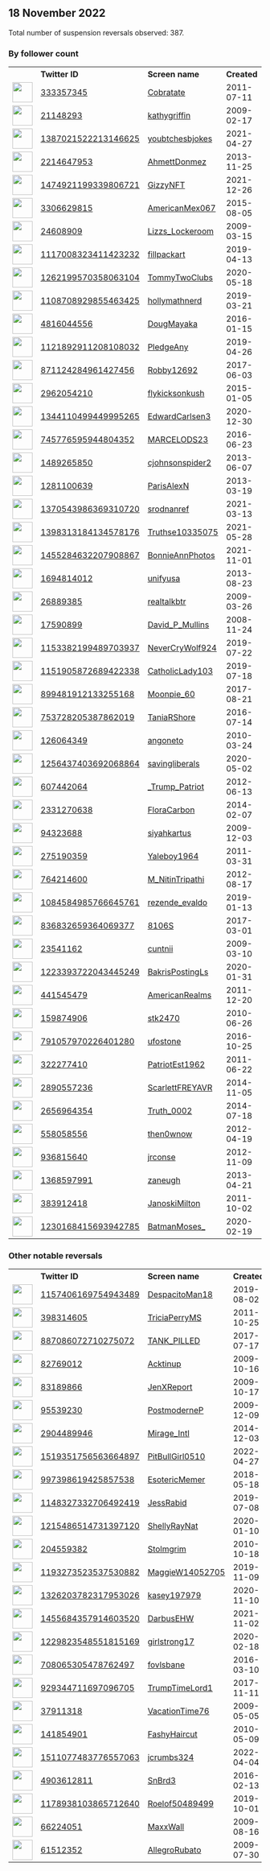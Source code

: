 
## 18 November 2022
Total number of suspension reversals observed: 387.

### By follower count
<table><tr><th></th><th align="left">Twitter ID</th><th align="left">Screen name</th>
<th align="left">Created</th><th align="left">Status</th><th align="left">Suspended</th><th align="left">Followers</th>
<tr><td><a href="https://pbs.twimg.com/profile_images/1593669202702999554/aQ7YTs2C_normal.jpg"><img src="https://pbs.twimg.com/profile_images/1593669202702999554/aQ7YTs2C_normal.jpg" width="40px" height="40px" align="center"/></a></td><td><a href="https://twitter.com/intent/user?user_id=333357345">333357345</a></td><td><a href="https://twitter.com/Cobratate">Cobratate</a></td><td>2011-07-11</td><td align="center"></td><td></td><td>6969759</td></tr>
<tr><td><a href="https://pbs.twimg.com/profile_images/1625312502719586304/6V-6x8NS_normal.jpg"><img src="https://pbs.twimg.com/profile_images/1625312502719586304/6V-6x8NS_normal.jpg" width="40px" height="40px" align="center"/></a></td><td><a href="https://twitter.com/intent/user?user_id=21148293">21148293</a></td><td><a href="https://twitter.com/kathygriffin">kathygriffin</a></td><td>2009-02-17</td><td align="center">🔒</td><td>2022-11-06</td><td>1994818</td></tr>
<tr><td><a href="https://pbs.twimg.com/profile_images/1666160730708533248/79nNNvMp_normal.jpg"><img src="https://pbs.twimg.com/profile_images/1666160730708533248/79nNNvMp_normal.jpg" width="40px" height="40px" align="center"/></a></td><td><a href="https://twitter.com/intent/user?user_id=1387021522213146625">1387021522213146625</a></td><td><a href="https://twitter.com/youbtchesbjokes">youbtchesbjokes</a></td><td>2021-04-27</td><td align="center"></td><td>2022-11-14</td><td>172794</td></tr>
<tr><td><a href="https://pbs.twimg.com/profile_images/1504167119587622916/jaQhbOOD_normal.jpg"><img src="https://pbs.twimg.com/profile_images/1504167119587622916/jaQhbOOD_normal.jpg" width="40px" height="40px" align="center"/></a></td><td><a href="https://twitter.com/intent/user?user_id=2214647953">2214647953</a></td><td><a href="https://twitter.com/AhmettDonmez">AhmettDonmez</a></td><td>2013-11-25</td><td align="center"></td><td>2022-03-30</td><td>152208</td></tr>
<tr><td><a href="https://pbs.twimg.com/profile_images/1610866330244112388/3GO3RU42_normal.jpg"><img src="https://pbs.twimg.com/profile_images/1610866330244112388/3GO3RU42_normal.jpg" width="40px" height="40px" align="center"/></a></td><td><a href="https://twitter.com/intent/user?user_id=1474921199339806721">1474921199339806721</a></td><td><a href="https://twitter.com/GizzyNFT">GizzyNFT</a></td><td>2021-12-26</td><td align="center">👋</td><td>2022-06-06</td><td>94529</td></tr>
<tr><td><a href="https://pbs.twimg.com/profile_images/974451029507899392/-jEgXNMw_normal.jpg"><img src="https://pbs.twimg.com/profile_images/974451029507899392/-jEgXNMw_normal.jpg" width="40px" height="40px" align="center"/></a></td><td><a href="https://twitter.com/intent/user?user_id=3306629815">3306629815</a></td><td><a href="https://twitter.com/AmericanMex067">AmericanMex067</a></td><td>2015-08-05</td><td align="center"></td><td></td><td>41821</td></tr>
<tr><td><a href="https://pbs.twimg.com/profile_images/1653434855403708416/6kLCPyNC_normal.jpg"><img src="https://pbs.twimg.com/profile_images/1653434855403708416/6kLCPyNC_normal.jpg" width="40px" height="40px" align="center"/></a></td><td><a href="https://twitter.com/intent/user?user_id=24608909">24608909</a></td><td><a href="https://twitter.com/Lizzs_Lockeroom">Lizzs_Lockeroom</a></td><td>2009-03-15</td><td align="center"></td><td></td><td>34376</td></tr>
<tr><td><a href="https://pbs.twimg.com/profile_images/1592795863260495872/CAwikP2S_normal.jpg"><img src="https://pbs.twimg.com/profile_images/1592795863260495872/CAwikP2S_normal.jpg" width="40px" height="40px" align="center"/></a></td><td><a href="https://twitter.com/intent/user?user_id=1117008323411423232">1117008323411423232</a></td><td><a href="https://twitter.com/fillpackart">fillpackart</a></td><td>2019-04-13</td><td align="center"></td><td>2022-08-28</td><td>25492</td></tr>
<tr><td><a href="https://pbs.twimg.com/profile_images/1663567965915164672/yFxDv8GY_normal.jpg"><img src="https://pbs.twimg.com/profile_images/1663567965915164672/yFxDv8GY_normal.jpg" width="40px" height="40px" align="center"/></a></td><td><a href="https://twitter.com/intent/user?user_id=1262199570358063104">1262199570358063104</a></td><td><a href="https://twitter.com/TommyTwoClubs">TommyTwoClubs</a></td><td>2020-05-18</td><td align="center"></td><td>2022-11-12</td><td>17396</td></tr>
<tr><td><a href="https://pbs.twimg.com/profile_images/1650887858524127232/kg5XmdMH_normal.jpg"><img src="https://pbs.twimg.com/profile_images/1650887858524127232/kg5XmdMH_normal.jpg" width="40px" height="40px" align="center"/></a></td><td><a href="https://twitter.com/intent/user?user_id=1108708929855463425">1108708929855463425</a></td><td><a href="https://twitter.com/hollymathnerd">hollymathnerd</a></td><td>2019-03-21</td><td align="center"></td><td>2022-10-29</td><td>15350</td></tr>
<tr><td><a href="https://pbs.twimg.com/profile_images/1657029398741110786/xB668hv8_normal.jpg"><img src="https://pbs.twimg.com/profile_images/1657029398741110786/xB668hv8_normal.jpg" width="40px" height="40px" align="center"/></a></td><td><a href="https://twitter.com/intent/user?user_id=4816044556">4816044556</a></td><td><a href="https://twitter.com/DougMayaka">DougMayaka</a></td><td>2016-01-15</td><td align="center"></td><td></td><td>14175</td></tr>
<tr><td><a href="https://pbs.twimg.com/profile_images/1121893925705388032/0l5UdrdW_normal.jpg"><img src="https://pbs.twimg.com/profile_images/1121893925705388032/0l5UdrdW_normal.jpg" width="40px" height="40px" align="center"/></a></td><td><a href="https://twitter.com/intent/user?user_id=1121892911208108032">1121892911208108032</a></td><td><a href="https://twitter.com/PledgeAny">PledgeAny</a></td><td>2019-04-26</td><td align="center"></td><td>2022-11-09</td><td>10820</td></tr>
<tr><td><a href="https://pbs.twimg.com/profile_images/880063666942611456/uSzxct5n_normal.jpg"><img src="https://pbs.twimg.com/profile_images/880063666942611456/uSzxct5n_normal.jpg" width="40px" height="40px" align="center"/></a></td><td><a href="https://twitter.com/intent/user?user_id=871124284961427456">871124284961427456</a></td><td><a href="https://twitter.com/Robby12692">Robby12692</a></td><td>2017-06-03</td><td align="center"></td><td>2022-10-29</td><td>10315</td></tr>
<tr><td><a href="https://pbs.twimg.com/profile_images/552172052531412992/Mbg2zceP_normal.jpeg"><img src="https://pbs.twimg.com/profile_images/552172052531412992/Mbg2zceP_normal.jpeg" width="40px" height="40px" align="center"/></a></td><td><a href="https://twitter.com/intent/user?user_id=2962054210">2962054210</a></td><td><a href="https://twitter.com/flykicksonkush">flykicksonkush</a></td><td>2015-01-05</td><td align="center"></td><td>2022-09-18</td><td>8130</td></tr>
<tr><td><a href="https://pbs.twimg.com/profile_images/1602039542315458561/4VTXtRxd_normal.jpg"><img src="https://pbs.twimg.com/profile_images/1602039542315458561/4VTXtRxd_normal.jpg" width="40px" height="40px" align="center"/></a></td><td><a href="https://twitter.com/intent/user?user_id=1344110499449995265">1344110499449995265</a></td><td><a href="https://twitter.com/EdwardCarlsen3">EdwardCarlsen3</a></td><td>2020-12-30</td><td align="center">👋</td><td>2022-10-29</td><td>8019</td></tr>
<tr><td><a href="https://pbs.twimg.com/profile_images/1295584422339719168/t1Su_g53_normal.jpg"><img src="https://pbs.twimg.com/profile_images/1295584422339719168/t1Su_g53_normal.jpg" width="40px" height="40px" align="center"/></a></td><td><a href="https://twitter.com/intent/user?user_id=745776595944804352">745776595944804352</a></td><td><a href="https://twitter.com/MARCELODS23">MARCELODS23</a></td><td>2016-06-23</td><td align="center"></td><td>2022-05-14</td><td>7315</td></tr>
<tr><td><a href="https://pbs.twimg.com/profile_images/1280859087903903746/56N2nJTt_normal.jpg"><img src="https://pbs.twimg.com/profile_images/1280859087903903746/56N2nJTt_normal.jpg" width="40px" height="40px" align="center"/></a></td><td><a href="https://twitter.com/intent/user?user_id=1489265850">1489265850</a></td><td><a href="https://twitter.com/cjohnsonspider2">cjohnsonspider2</a></td><td>2013-06-07</td><td align="center"></td><td></td><td>7056</td></tr>
<tr><td><a href="https://pbs.twimg.com/profile_images/1535193523389181954/sU9n0XO9_normal.jpg"><img src="https://pbs.twimg.com/profile_images/1535193523389181954/sU9n0XO9_normal.jpg" width="40px" height="40px" align="center"/></a></td><td><a href="https://twitter.com/intent/user?user_id=1281100639">1281100639</a></td><td><a href="https://twitter.com/ParisAlexN">ParisAlexN</a></td><td>2013-03-19</td><td align="center">🚫</td><td>2022-11-13</td><td>6454</td></tr>
<tr><td><a href="https://pbs.twimg.com/profile_images/1654154201230966784/LvS00nqA_normal.jpg"><img src="https://pbs.twimg.com/profile_images/1654154201230966784/LvS00nqA_normal.jpg" width="40px" height="40px" align="center"/></a></td><td><a href="https://twitter.com/intent/user?user_id=1370543986369310720">1370543986369310720</a></td><td><a href="https://twitter.com/srodnanref">srodnanref</a></td><td>2021-03-13</td><td align="center"></td><td>2022-10-09</td><td>5687</td></tr>
<tr><td><a href="https://pbs.twimg.com/profile_images/1467861282967674890/U0TjSPu3_normal.jpg"><img src="https://pbs.twimg.com/profile_images/1467861282967674890/U0TjSPu3_normal.jpg" width="40px" height="40px" align="center"/></a></td><td><a href="https://twitter.com/intent/user?user_id=1398313184134578176">1398313184134578176</a></td><td><a href="https://twitter.com/Truthse10335075">Truthse10335075</a></td><td>2021-05-28</td><td align="center"></td><td>2022-11-14</td><td>4945</td></tr>
<tr><td><a href="https://pbs.twimg.com/profile_images/1665131239496380419/388ru7q2_normal.jpg"><img src="https://pbs.twimg.com/profile_images/1665131239496380419/388ru7q2_normal.jpg" width="40px" height="40px" align="center"/></a></td><td><a href="https://twitter.com/intent/user?user_id=1455284632207908867">1455284632207908867</a></td><td><a href="https://twitter.com/BonnieAnnPhotos">BonnieAnnPhotos</a></td><td>2021-11-01</td><td align="center"></td><td>2022-11-01</td><td>4596</td></tr>
<tr><td><a href="https://pbs.twimg.com/profile_images/840569302843453440/-AS-MSRa_normal.jpg"><img src="https://pbs.twimg.com/profile_images/840569302843453440/-AS-MSRa_normal.jpg" width="40px" height="40px" align="center"/></a></td><td><a href="https://twitter.com/intent/user?user_id=1694814012">1694814012</a></td><td><a href="https://twitter.com/unifyusa">unifyusa</a></td><td>2013-08-23</td><td align="center"></td><td>2022-10-29</td><td>4292</td></tr>
<tr><td><a href="https://pbs.twimg.com/profile_images/1598013253623357441/gERpG6J4_normal.jpg"><img src="https://pbs.twimg.com/profile_images/1598013253623357441/gERpG6J4_normal.jpg" width="40px" height="40px" align="center"/></a></td><td><a href="https://twitter.com/intent/user?user_id=26889385">26889385</a></td><td><a href="https://twitter.com/realtalkbtr">realtalkbtr</a></td><td>2009-03-26</td><td align="center"></td><td></td><td>4112</td></tr>
<tr><td><a href="https://pbs.twimg.com/profile_images/1349110560403685376/MYcodWwC_normal.jpg"><img src="https://pbs.twimg.com/profile_images/1349110560403685376/MYcodWwC_normal.jpg" width="40px" height="40px" align="center"/></a></td><td><a href="https://twitter.com/intent/user?user_id=17590899">17590899</a></td><td><a href="https://twitter.com/David_P_Mullins">David_P_Mullins</a></td><td>2008-11-24</td><td align="center"></td><td>2022-10-29</td><td>3828</td></tr>
<tr><td><a href="https://pbs.twimg.com/profile_images/1329129864222404619/iGou10tw_normal.jpg"><img src="https://pbs.twimg.com/profile_images/1329129864222404619/iGou10tw_normal.jpg" width="40px" height="40px" align="center"/></a></td><td><a href="https://twitter.com/intent/user?user_id=1153382199489703937">1153382199489703937</a></td><td><a href="https://twitter.com/NeverCryWolf924">NeverCryWolf924</a></td><td>2019-07-22</td><td align="center"></td><td>2022-10-29</td><td>3779</td></tr>
<tr><td><a href="https://pbs.twimg.com/profile_images/1151906634614149125/boUYbNQs_normal.jpg"><img src="https://pbs.twimg.com/profile_images/1151906634614149125/boUYbNQs_normal.jpg" width="40px" height="40px" align="center"/></a></td><td><a href="https://twitter.com/intent/user?user_id=1151905872689422338">1151905872689422338</a></td><td><a href="https://twitter.com/CatholicLady103">CatholicLady103</a></td><td>2019-07-18</td><td align="center"></td><td>2022-05-16</td><td>3766</td></tr>
<tr><td><a href="https://pbs.twimg.com/profile_images/1542835888526434304/i4LyfdCW_normal.jpg"><img src="https://pbs.twimg.com/profile_images/1542835888526434304/i4LyfdCW_normal.jpg" width="40px" height="40px" align="center"/></a></td><td><a href="https://twitter.com/intent/user?user_id=899481912133255168">899481912133255168</a></td><td><a href="https://twitter.com/Moonpie_60">Moonpie_60</a></td><td>2017-08-21</td><td align="center"></td><td>2022-10-29</td><td>3746</td></tr>
<tr><td><a href="https://pbs.twimg.com/profile_images/849408609175908353/aVyqenA1_normal.jpg"><img src="https://pbs.twimg.com/profile_images/849408609175908353/aVyqenA1_normal.jpg" width="40px" height="40px" align="center"/></a></td><td><a href="https://twitter.com/intent/user?user_id=753728205387862019">753728205387862019</a></td><td><a href="https://twitter.com/TaniaRShore">TaniaRShore</a></td><td>2016-07-14</td><td align="center"></td><td></td><td>3723</td></tr>
<tr><td><a href="https://pbs.twimg.com/profile_images/1519820792120418307/pmr1ZiZn_normal.jpg"><img src="https://pbs.twimg.com/profile_images/1519820792120418307/pmr1ZiZn_normal.jpg" width="40px" height="40px" align="center"/></a></td><td><a href="https://twitter.com/intent/user?user_id=126064349">126064349</a></td><td><a href="https://twitter.com/angoneto">angoneto</a></td><td>2010-03-24</td><td align="center"></td><td>2022-09-10</td><td>3581</td></tr>
<tr><td><a href="https://pbs.twimg.com/profile_images/1256437577818632193/Nn8wpZy5_normal.jpg"><img src="https://pbs.twimg.com/profile_images/1256437577818632193/Nn8wpZy5_normal.jpg" width="40px" height="40px" align="center"/></a></td><td><a href="https://twitter.com/intent/user?user_id=1256437403692068864">1256437403692068864</a></td><td><a href="https://twitter.com/savingliberals">savingliberals</a></td><td>2020-05-02</td><td align="center"></td><td>2022-10-29</td><td>3352</td></tr>
<tr><td><a href="https://pbs.twimg.com/profile_images/1355974972548796419/nhAHica2_normal.jpg"><img src="https://pbs.twimg.com/profile_images/1355974972548796419/nhAHica2_normal.jpg" width="40px" height="40px" align="center"/></a></td><td><a href="https://twitter.com/intent/user?user_id=607442064">607442064</a></td><td><a href="https://twitter.com/_Trump_Patriot">_Trump_Patriot</a></td><td>2012-06-13</td><td align="center"></td><td>2022-10-29</td><td>3310</td></tr>
<tr><td><a href="https://pbs.twimg.com/profile_images/1650907984258826240/zMIb_YVA_normal.jpg"><img src="https://pbs.twimg.com/profile_images/1650907984258826240/zMIb_YVA_normal.jpg" width="40px" height="40px" align="center"/></a></td><td><a href="https://twitter.com/intent/user?user_id=2331270638">2331270638</a></td><td><a href="https://twitter.com/FloraCarbon">FloraCarbon</a></td><td>2014-02-07</td><td align="center"></td><td>2022-10-29</td><td>3140</td></tr>
<tr><td><a href="https://pbs.twimg.com/profile_images/1605519404640325634/CjTgSJdF_normal.jpg"><img src="https://pbs.twimg.com/profile_images/1605519404640325634/CjTgSJdF_normal.jpg" width="40px" height="40px" align="center"/></a></td><td><a href="https://twitter.com/intent/user?user_id=94323688">94323688</a></td><td><a href="https://twitter.com/siyahkartus">siyahkartus</a></td><td>2009-12-03</td><td align="center"></td><td></td><td>2941</td></tr>
<tr><td><a href="https://pbs.twimg.com/profile_images/1055764014079373312/r1aSNPn1_normal.jpg"><img src="https://pbs.twimg.com/profile_images/1055764014079373312/r1aSNPn1_normal.jpg" width="40px" height="40px" align="center"/></a></td><td><a href="https://twitter.com/intent/user?user_id=275190359">275190359</a></td><td><a href="https://twitter.com/Yaleboy1964">Yaleboy1964</a></td><td>2011-03-31</td><td align="center"></td><td>2022-05-11</td><td>2916</td></tr>
<tr><td><a href="https://pbs.twimg.com/profile_images/1670387699327590400/TEjK7Fj2_normal.jpg"><img src="https://pbs.twimg.com/profile_images/1670387699327590400/TEjK7Fj2_normal.jpg" width="40px" height="40px" align="center"/></a></td><td><a href="https://twitter.com/intent/user?user_id=764214600">764214600</a></td><td><a href="https://twitter.com/M_NitinTripathi">M_NitinTripathi</a></td><td>2012-08-17</td><td align="center"></td><td>2022-06-19</td><td>2897</td></tr>
<tr><td><a href="https://pbs.twimg.com/profile_images/1240244589811896320/9Qrbe8O4_normal.jpg"><img src="https://pbs.twimg.com/profile_images/1240244589811896320/9Qrbe8O4_normal.jpg" width="40px" height="40px" align="center"/></a></td><td><a href="https://twitter.com/intent/user?user_id=1084584985766645761">1084584985766645761</a></td><td><a href="https://twitter.com/rezende_evaldo">rezende_evaldo</a></td><td>2019-01-13</td><td align="center"></td><td>2022-02-20</td><td>2832</td></tr>
<tr><td><a href="https://pbs.twimg.com/profile_images/1656722032678305792/93npe2cc_normal.jpg"><img src="https://pbs.twimg.com/profile_images/1656722032678305792/93npe2cc_normal.jpg" width="40px" height="40px" align="center"/></a></td><td><a href="https://twitter.com/intent/user?user_id=836832659364069377">836832659364069377</a></td><td><a href="https://twitter.com/8106S">8106S</a></td><td>2017-03-01</td><td align="center"></td><td></td><td>2782</td></tr>
<tr><td><a href="https://pbs.twimg.com/profile_images/1659870573214957570/bU16K31c_normal.jpg"><img src="https://pbs.twimg.com/profile_images/1659870573214957570/bU16K31c_normal.jpg" width="40px" height="40px" align="center"/></a></td><td><a href="https://twitter.com/intent/user?user_id=23541162">23541162</a></td><td><a href="https://twitter.com/cuntnii">cuntnii</a></td><td>2009-03-10</td><td align="center"></td><td></td><td>2650</td></tr>
<tr><td><a href="https://pbs.twimg.com/profile_images/1593690122767241217/Ykftk3nJ_normal.jpg"><img src="https://pbs.twimg.com/profile_images/1593690122767241217/Ykftk3nJ_normal.jpg" width="40px" height="40px" align="center"/></a></td><td><a href="https://twitter.com/intent/user?user_id=1223393722043445249">1223393722043445249</a></td><td><a href="https://twitter.com/BakrisPostingLs">BakrisPostingLs</a></td><td>2020-01-31</td><td align="center"></td><td>2022-10-30</td><td>2621</td></tr>
<tr><td><a href="https://pbs.twimg.com/profile_images/1649093741154648080/KPsKsbas_normal.jpg"><img src="https://pbs.twimg.com/profile_images/1649093741154648080/KPsKsbas_normal.jpg" width="40px" height="40px" align="center"/></a></td><td><a href="https://twitter.com/intent/user?user_id=441545479">441545479</a></td><td><a href="https://twitter.com/AmericanRealms">AmericanRealms</a></td><td>2011-12-20</td><td align="center"></td><td></td><td>2533</td></tr>
<tr><td><a href="https://pbs.twimg.com/profile_images/1126295898600951809/rhAw9tYk_normal.png"><img src="https://pbs.twimg.com/profile_images/1126295898600951809/rhAw9tYk_normal.png" width="40px" height="40px" align="center"/></a></td><td><a href="https://twitter.com/intent/user?user_id=159874906">159874906</a></td><td><a href="https://twitter.com/stk2470">stk2470</a></td><td>2010-06-26</td><td align="center"></td><td></td><td>2501</td></tr>
<tr><td><a href="https://pbs.twimg.com/profile_images/996210069908934656/4kZJk22B_normal.jpg"><img src="https://pbs.twimg.com/profile_images/996210069908934656/4kZJk22B_normal.jpg" width="40px" height="40px" align="center"/></a></td><td><a href="https://twitter.com/intent/user?user_id=791057970226401280">791057970226401280</a></td><td><a href="https://twitter.com/ufostone">ufostone</a></td><td>2016-10-25</td><td align="center"></td><td></td><td>2422</td></tr>
<tr><td><a href="https://pbs.twimg.com/profile_images/1469346923479973906/tDe7eyuO_normal.jpg"><img src="https://pbs.twimg.com/profile_images/1469346923479973906/tDe7eyuO_normal.jpg" width="40px" height="40px" align="center"/></a></td><td><a href="https://twitter.com/intent/user?user_id=322277410">322277410</a></td><td><a href="https://twitter.com/PatriotEst1962">PatriotEst1962</a></td><td>2011-06-22</td><td align="center">🚫</td><td>2022-10-26</td><td>2369</td></tr>
<tr><td><a href="https://pbs.twimg.com/profile_images/1612770469958094848/lRMx-YFn_normal.jpg"><img src="https://pbs.twimg.com/profile_images/1612770469958094848/lRMx-YFn_normal.jpg" width="40px" height="40px" align="center"/></a></td><td><a href="https://twitter.com/intent/user?user_id=2890557236">2890557236</a></td><td><a href="https://twitter.com/ScarlettFREYAVR">ScarlettFREYAVR</a></td><td>2014-11-05</td><td align="center"></td><td>2022-11-07</td><td>2284</td></tr>
<tr><td><a href="https://pbs.twimg.com/profile_images/1648911822026682376/BakB1AMi_normal.jpg"><img src="https://pbs.twimg.com/profile_images/1648911822026682376/BakB1AMi_normal.jpg" width="40px" height="40px" align="center"/></a></td><td><a href="https://twitter.com/intent/user?user_id=2656964354">2656964354</a></td><td><a href="https://twitter.com/Truth_0002">Truth_0002</a></td><td>2014-07-18</td><td align="center"></td><td></td><td>2250</td></tr>
<tr><td><a href="https://pbs.twimg.com/profile_images/1668490171942043649/tLukw5pl_normal.jpg"><img src="https://pbs.twimg.com/profile_images/1668490171942043649/tLukw5pl_normal.jpg" width="40px" height="40px" align="center"/></a></td><td><a href="https://twitter.com/intent/user?user_id=558058556">558058556</a></td><td><a href="https://twitter.com/then0wnow">then0wnow</a></td><td>2012-04-19</td><td align="center"></td><td></td><td>2220</td></tr>
<tr><td><a href="https://pbs.twimg.com/profile_images/412816179871625216/B4JDMmnd_normal.jpeg"><img src="https://pbs.twimg.com/profile_images/412816179871625216/B4JDMmnd_normal.jpeg" width="40px" height="40px" align="center"/></a></td><td><a href="https://twitter.com/intent/user?user_id=936815640">936815640</a></td><td><a href="https://twitter.com/jrconse">jrconse</a></td><td>2012-11-09</td><td align="center">🚫</td><td></td><td>2192</td></tr>
<tr><td><a href="https://pbs.twimg.com/profile_images/1654654144861581312/wTYwj9Ta_normal.jpg"><img src="https://pbs.twimg.com/profile_images/1654654144861581312/wTYwj9Ta_normal.jpg" width="40px" height="40px" align="center"/></a></td><td><a href="https://twitter.com/intent/user?user_id=1368597991">1368597991</a></td><td><a href="https://twitter.com/zaneugh">zaneugh</a></td><td>2013-04-21</td><td align="center"></td><td></td><td>2189</td></tr>
<tr><td><a href="https://pbs.twimg.com/profile_images/1247371759646658562/tVwo2dhj_normal.jpg"><img src="https://pbs.twimg.com/profile_images/1247371759646658562/tVwo2dhj_normal.jpg" width="40px" height="40px" align="center"/></a></td><td><a href="https://twitter.com/intent/user?user_id=383912418">383912418</a></td><td><a href="https://twitter.com/JanoskiMilton">JanoskiMilton</a></td><td>2011-10-02</td><td align="center"></td><td></td><td>2123</td></tr>
<tr><td><a href="https://pbs.twimg.com/profile_images/1660835062953254913/Fvd7hUiF_normal.jpg"><img src="https://pbs.twimg.com/profile_images/1660835062953254913/Fvd7hUiF_normal.jpg" width="40px" height="40px" align="center"/></a></td><td><a href="https://twitter.com/intent/user?user_id=1230168415693942785">1230168415693942785</a></td><td><a href="https://twitter.com/BatmanMoses_">BatmanMoses_</a></td><td>2020-02-19</td><td align="center"></td><td>2022-07-07</td><td>2013</td></tr>
</table>

### Other notable reversals
<table><tr><th></th><th align="left">Twitter ID</th><th align="left">Screen name</th>
<th align="left">Created</th><th align="left">Status</th><th align="left">Suspended</th><th align="left">Followers</th>
<tr><td><a href="https://pbs.twimg.com/profile_images/1602891951518498817/D5wNltI3_normal.jpg"><img src="https://pbs.twimg.com/profile_images/1602891951518498817/D5wNltI3_normal.jpg" width="40px" height="40px" align="center"/></a></td><td><a href="https://twitter.com/intent/user?user_id=1157406169754943489">1157406169754943489</a></td><td><a href="https://twitter.com/DespacitoMan18">DespacitoMan18</a></td><td>2019-08-02</td><td align="center">👋</td><td>2022-08-30</td><td>110</td></tr>
<tr><td><a href="https://pbs.twimg.com/profile_images/1022924318844567553/zSZfJ2c4_normal.jpg"><img src="https://pbs.twimg.com/profile_images/1022924318844567553/zSZfJ2c4_normal.jpg" width="40px" height="40px" align="center"/></a></td><td><a href="https://twitter.com/intent/user?user_id=398314605">398314605</a></td><td><a href="https://twitter.com/TriciaPerryMS">TriciaPerryMS</a></td><td>2011-10-25</td><td align="center"></td><td>2022-10-29</td><td>870</td></tr>
<tr><td><a href="https://pbs.twimg.com/profile_images/1616685664531005440/7lkZsoxn_normal.jpg"><img src="https://pbs.twimg.com/profile_images/1616685664531005440/7lkZsoxn_normal.jpg" width="40px" height="40px" align="center"/></a></td><td><a href="https://twitter.com/intent/user?user_id=887086072710275072">887086072710275072</a></td><td><a href="https://twitter.com/TANK_PILLED">TANK_PILLED</a></td><td>2017-07-17</td><td align="center"></td><td>2022-08-16</td><td>314</td></tr>
<tr><td><a href="https://pbs.twimg.com/profile_images/1613280257158660101/tDTMYr0c_normal.jpg"><img src="https://pbs.twimg.com/profile_images/1613280257158660101/tDTMYr0c_normal.jpg" width="40px" height="40px" align="center"/></a></td><td><a href="https://twitter.com/intent/user?user_id=82769012">82769012</a></td><td><a href="https://twitter.com/Acktinup">Acktinup</a></td><td>2009-10-16</td><td align="center"></td><td>2022-10-29</td><td>661</td></tr>
<tr><td><a href="https://pbs.twimg.com/profile_images/1641255197635760128/_c3nfn4T_normal.jpg"><img src="https://pbs.twimg.com/profile_images/1641255197635760128/_c3nfn4T_normal.jpg" width="40px" height="40px" align="center"/></a></td><td><a href="https://twitter.com/intent/user?user_id=83189866">83189866</a></td><td><a href="https://twitter.com/JenXReport">JenXReport</a></td><td>2009-10-17</td><td align="center"></td><td></td><td>1633</td></tr>
<tr><td><a href="https://pbs.twimg.com/profile_images/1171480404966006785/cgRyIHGE_normal.jpg"><img src="https://pbs.twimg.com/profile_images/1171480404966006785/cgRyIHGE_normal.jpg" width="40px" height="40px" align="center"/></a></td><td><a href="https://twitter.com/intent/user?user_id=95539230">95539230</a></td><td><a href="https://twitter.com/PostmoderneP">PostmoderneP</a></td><td>2009-12-09</td><td align="center"></td><td>2022-11-14</td><td>271</td></tr>
<tr><td><a href="https://pbs.twimg.com/profile_images/540290989873963008/7O65GfrT_normal.jpeg"><img src="https://pbs.twimg.com/profile_images/540290989873963008/7O65GfrT_normal.jpeg" width="40px" height="40px" align="center"/></a></td><td><a href="https://twitter.com/intent/user?user_id=2904489946">2904489946</a></td><td><a href="https://twitter.com/Mirage_Intl">Mirage_Intl</a></td><td>2014-12-03</td><td align="center">🔒</td><td>2022-11-02</td><td>1356</td></tr>
<tr><td><a href="https://pbs.twimg.com/profile_images/1519364290108657666/BfClzRNG_normal.jpg"><img src="https://pbs.twimg.com/profile_images/1519364290108657666/BfClzRNG_normal.jpg" width="40px" height="40px" align="center"/></a></td><td><a href="https://twitter.com/intent/user?user_id=1519351756563664897">1519351756563664897</a></td><td><a href="https://twitter.com/PitBullGirl0510">PitBullGirl0510</a></td><td>2022-04-27</td><td align="center"></td><td>2022-11-13</td><td>1094</td></tr>
<tr><td><a href="https://pbs.twimg.com/profile_images/1290740808157667331/JmTqzndT_normal.jpg"><img src="https://pbs.twimg.com/profile_images/1290740808157667331/JmTqzndT_normal.jpg" width="40px" height="40px" align="center"/></a></td><td><a href="https://twitter.com/intent/user?user_id=997398619425857538">997398619425857538</a></td><td><a href="https://twitter.com/EsotericMemer">EsotericMemer</a></td><td>2018-05-18</td><td align="center"></td><td>2022-11-14</td><td>309</td></tr>
<tr><td><a href="https://pbs.twimg.com/profile_images/1257220860102017026/B5v2AzE5_normal.jpg"><img src="https://pbs.twimg.com/profile_images/1257220860102017026/B5v2AzE5_normal.jpg" width="40px" height="40px" align="center"/></a></td><td><a href="https://twitter.com/intent/user?user_id=1148327332706492419">1148327332706492419</a></td><td><a href="https://twitter.com/JessRabid">JessRabid</a></td><td>2019-07-08</td><td align="center"></td><td>2022-10-29</td><td>639</td></tr>
<tr><td><a href="https://pbs.twimg.com/profile_images/1215487404905259008/N2Gkf8Y5_normal.jpg"><img src="https://pbs.twimg.com/profile_images/1215487404905259008/N2Gkf8Y5_normal.jpg" width="40px" height="40px" align="center"/></a></td><td><a href="https://twitter.com/intent/user?user_id=1215486514731397120">1215486514731397120</a></td><td><a href="https://twitter.com/ShellyRayNat">ShellyRayNat</a></td><td>2020-01-10</td><td align="center"></td><td>2022-10-29</td><td>388</td></tr>
<tr><td><a href="https://pbs.twimg.com/profile_images/1270444170168188928/aqsVP1Wl_normal.jpg"><img src="https://pbs.twimg.com/profile_images/1270444170168188928/aqsVP1Wl_normal.jpg" width="40px" height="40px" align="center"/></a></td><td><a href="https://twitter.com/intent/user?user_id=204559382">204559382</a></td><td><a href="https://twitter.com/Stolmgrim">Stolmgrim</a></td><td>2010-10-18</td><td align="center"></td><td>2022-11-14</td><td>46</td></tr>
<tr><td><a href="https://pbs.twimg.com/profile_images/1248158415093821440/8m9KDCo3_normal.jpg"><img src="https://pbs.twimg.com/profile_images/1248158415093821440/8m9KDCo3_normal.jpg" width="40px" height="40px" align="center"/></a></td><td><a href="https://twitter.com/intent/user?user_id=1193273523537530882">1193273523537530882</a></td><td><a href="https://twitter.com/MaggieW14052705">MaggieW14052705</a></td><td>2019-11-09</td><td align="center"></td><td>2022-10-29</td><td>1158</td></tr>
<tr><td><a href="https://pbs.twimg.com/profile_images/1405631896374157323/l-f4mYH0_normal.jpg"><img src="https://pbs.twimg.com/profile_images/1405631896374157323/l-f4mYH0_normal.jpg" width="40px" height="40px" align="center"/></a></td><td><a href="https://twitter.com/intent/user?user_id=1326203782317953026">1326203782317953026</a></td><td><a href="https://twitter.com/kasey197979">kasey197979</a></td><td>2020-11-10</td><td align="center"></td><td>2022-10-29</td><td>856</td></tr>
<tr><td><a href="https://pbs.twimg.com/profile_images/1514118943040016386/E1f5WUuL_normal.jpg"><img src="https://pbs.twimg.com/profile_images/1514118943040016386/E1f5WUuL_normal.jpg" width="40px" height="40px" align="center"/></a></td><td><a href="https://twitter.com/intent/user?user_id=1455684357914603520">1455684357914603520</a></td><td><a href="https://twitter.com/DarbusEHW">DarbusEHW</a></td><td>2021-11-02</td><td align="center"></td><td>2022-08-24</td><td>30</td></tr>
<tr><td><a href="https://abs.twimg.com/sticky/default_profile_images/default_profile_normal.png"><img src="https://abs.twimg.com/sticky/default_profile_images/default_profile_normal.png" width="40px" height="40px" align="center"/></a></td><td><a href="https://twitter.com/intent/user?user_id=1229823548551815169">1229823548551815169</a></td><td><a href="https://twitter.com/girlstrong17">girlstrong17</a></td><td>2020-02-18</td><td align="center"></td><td>2022-11-16</td><td>233</td></tr>
<tr><td><a href="https://pbs.twimg.com/profile_images/708070856002506754/xcgEVOUQ_normal.jpg"><img src="https://pbs.twimg.com/profile_images/708070856002506754/xcgEVOUQ_normal.jpg" width="40px" height="40px" align="center"/></a></td><td><a href="https://twitter.com/intent/user?user_id=708065305478762497">708065305478762497</a></td><td><a href="https://twitter.com/fovlsbane">fovlsbane</a></td><td>2016-03-10</td><td align="center"></td><td></td><td>136</td></tr>
<tr><td><a href="https://pbs.twimg.com/profile_images/1326168792519610370/5-Tmu3RY_normal.jpg"><img src="https://pbs.twimg.com/profile_images/1326168792519610370/5-Tmu3RY_normal.jpg" width="40px" height="40px" align="center"/></a></td><td><a href="https://twitter.com/intent/user?user_id=929344711697096705">929344711697096705</a></td><td><a href="https://twitter.com/TrumpTimeLord1">TrumpTimeLord1</a></td><td>2017-11-11</td><td align="center">🚫</td><td></td><td>23</td></tr>
<tr><td><a href="https://pbs.twimg.com/profile_images/1514944002050695176/994MZO8B_normal.jpg"><img src="https://pbs.twimg.com/profile_images/1514944002050695176/994MZO8B_normal.jpg" width="40px" height="40px" align="center"/></a></td><td><a href="https://twitter.com/intent/user?user_id=37911318">37911318</a></td><td><a href="https://twitter.com/VacationTime76">VacationTime76</a></td><td>2009-05-05</td><td align="center"></td><td>2022-10-29</td><td>428</td></tr>
<tr><td><a href="https://pbs.twimg.com/profile_images/1311931188995526656/jJlF2sfr_normal.jpg"><img src="https://pbs.twimg.com/profile_images/1311931188995526656/jJlF2sfr_normal.jpg" width="40px" height="40px" align="center"/></a></td><td><a href="https://twitter.com/intent/user?user_id=141854901">141854901</a></td><td><a href="https://twitter.com/FashyHaircut">FashyHaircut</a></td><td>2010-05-09</td><td align="center"></td><td>2022-11-14</td><td>233</td></tr>
<tr><td><a href="https://pbs.twimg.com/profile_images/1511077646859390987/Ql-nsFe4_normal.jpg"><img src="https://pbs.twimg.com/profile_images/1511077646859390987/Ql-nsFe4_normal.jpg" width="40px" height="40px" align="center"/></a></td><td><a href="https://twitter.com/intent/user?user_id=1511077483776557063">1511077483776557063</a></td><td><a href="https://twitter.com/jcrumbs324">jcrumbs324</a></td><td>2022-04-04</td><td align="center">🚫</td><td>2022-10-29</td><td>62</td></tr>
<tr><td><a href="https://pbs.twimg.com/profile_images/876310485364346881/MdvG_6pr_normal.jpg"><img src="https://pbs.twimg.com/profile_images/876310485364346881/MdvG_6pr_normal.jpg" width="40px" height="40px" align="center"/></a></td><td><a href="https://twitter.com/intent/user?user_id=4903612811">4903612811</a></td><td><a href="https://twitter.com/SnBrd3">SnBrd3</a></td><td>2016-02-13</td><td align="center">🚫</td><td></td><td>655</td></tr>
<tr><td><a href="https://pbs.twimg.com/profile_images/1215257119798308865/7REZEl-U_normal.jpg"><img src="https://pbs.twimg.com/profile_images/1215257119798308865/7REZEl-U_normal.jpg" width="40px" height="40px" align="center"/></a></td><td><a href="https://twitter.com/intent/user?user_id=1178938103865712640">1178938103865712640</a></td><td><a href="https://twitter.com/Roelof50489499">Roelof50489499</a></td><td>2019-10-01</td><td align="center">👋</td><td>2022-10-20</td><td>278</td></tr>
<tr><td><a href="https://pbs.twimg.com/profile_images/1521821773880303617/LZRFh6sK_normal.jpg"><img src="https://pbs.twimg.com/profile_images/1521821773880303617/LZRFh6sK_normal.jpg" width="40px" height="40px" align="center"/></a></td><td><a href="https://twitter.com/intent/user?user_id=66224051">66224051</a></td><td><a href="https://twitter.com/MaxxWall">MaxxWall</a></td><td>2009-08-16</td><td align="center"></td><td>2022-10-29</td><td>408</td></tr>
<tr><td><a href="https://pbs.twimg.com/profile_images/1620201797674536960/UfvB3xml_normal.jpg"><img src="https://pbs.twimg.com/profile_images/1620201797674536960/UfvB3xml_normal.jpg" width="40px" height="40px" align="center"/></a></td><td><a href="https://twitter.com/intent/user?user_id=61512352">61512352</a></td><td><a href="https://twitter.com/AllegroRubato">AllegroRubato</a></td><td>2009-07-30</td><td align="center">🔒</td><td></td><td>454</td></tr>
</table>
